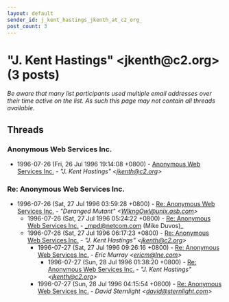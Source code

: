 ```yaml
---
layout: default
sender_id: j_kent_hastings_jkenth_at_c2_org_
post_count: 3
---
```


# "J. Kent Hastings" <jkenth<span>@</span>c2.org> (3 posts)

_Be aware that many list participants used multiple email addresses over their time active on the list. As such this page may not contain all threads available._

## Threads

### Anonymous Web Services Inc.
+ 1996-07-26 (Fri, 26 Jul 1996 19:14:08 +0800) - [Anonymous Web Services Inc.](/archive/1996/07/26bb7c9e701f49168e411b0cad15465ddfb33b7a9dce5010dd74af9189df7779) - _"J. Kent Hastings" \<jkenth@c2.org\>_

### Re: Anonymous Web Services Inc.
+ 1996-07-26 (Sat, 27 Jul 1996 03:59:28 +0800) - [Re: Anonymous Web Services Inc.](/archive/1996/07/0276958d8c761afab1c33f6b3458fbe6120e536a91a758b4358587351b7306be) - _"Deranged Mutant" \<WlkngOwl@unix.asb.com\>_
  + 1996-07-26 (Sat, 27 Jul 1996 05:24:22 +0800) - [Re: Anonymous Web Services Inc.](/archive/1996/07/19f449e826a5ef2f37c4ca5e282be12cbb7f9f736a1d99fc02c439a473656763) - _mpd@netcom.com (Mike Duvos)_
  + 1996-07-26 (Sat, 27 Jul 1996 06:17:23 +0800) - [Re: Anonymous Web Services Inc.](/archive/1996/07/93e6c00f05151e5e628f532f4f2e6d5e59a610e59f24bade890068601bac73cf) - _"J. Kent Hastings" \<jkenth@c2.org\>_
    + 1996-07-27 (Sat, 27 Jul 1996 09:26:16 +0800) - [Re: Anonymous Web Services Inc.](/archive/1996/07/b20b333884e20a72414a507080b3035a7b623d7bfd935aa0432a7a41da1f9f9d) - _Eric Murray \<ericm@lne.com\>_
      + 1996-07-27 (Sun, 28 Jul 1996 01:38:20 +0800) - [Re: Anonymous Web Services Inc.](/archive/1996/07/8d51d8fd1e4fcd763c81857d3be9fc7a7e5f53146c1f5b3313291b97a53f603b) - _"J. Kent Hastings" \<jkenth@c2.org\>_
    + 1996-07-27 (Sun, 28 Jul 1996 04:15:54 +0800) - [Re: Anonymous Web Services Inc.](/archive/1996/07/478698543f7c7d10bf08c929b779a666de03e1410380e5d0e2c4290d9f691d61) - _David Sternlight \<david@sternlight.com\>_

